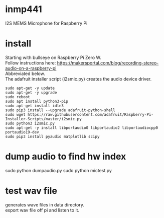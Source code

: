 # inmp441
I2S MEMS Microphone for Raspberry Pi

# install
Starting with bullseye on Raspberry Pi Zero W.<BR>
Follow instructions here: https://makersportal.com/blog/recording-stereo-audio-on-a-raspberry-pi<BR>
Abbreviated below.<BR>
The adafruit installer script (i2smic.py) creates the audio device driver.<BR>
```
sudo apt-get -y update
sudo apt-get -y upgrade
sudo reboot
sudo apt install python3-pip
sudo apt-get install idle3
sudo pip3 install --upgrade adafruit-python-shell
sudo wget https://raw.githubusercontent.com/adafruit/Raspberry-Pi-Installer-Scripts/master/i2smic.py
sudo python3 i2smic.py
sudo apt-get -y install libportaudio0 libportaudio2 libportaudiocpp0 portaudio19-dev
sudo pip3 install pyaudio matplotlib scipy
```

# dump audio to find hw index
sudo python dumpaudio.py
sudo python mictest.py

# test wav file
generates wave files in data directory.<BR>
export wav file off pi and listen to it.
